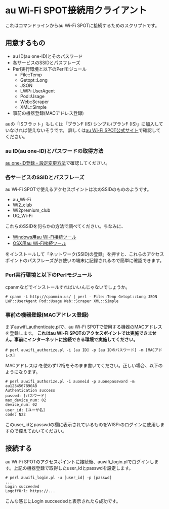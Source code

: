 # au Wi-Fi SPOT接続用クライアント

これはコマンドラインからau Wi-Fi SPOTに接続するためのスクリプトです。

## 用意するもの

* au ID(au one-ID)とそのパスワード
* 各サービスのSSIDとパスフレーズ
* Perl実行環境と以下のPerlモジュール
    * File::Temp
    * Getopt::Long
    * JSON
    * LWP::UserAgent
    * Pod::Usage
    * Web::Scraper
    * XML::Simple
* 事前の機器登録(MACアドレス登録)

auの「ISフラット」もしくは「プランF (IS) シンプル/プランF (IS)」に加入していなければ使えないそうです。 詳しくは[au Wi-Fi SPOT公式サイト](http://www.au.kddi.com/wifi/au_wifi_spot/index.html)で確認してください。

### au ID(au one-ID)とパスワードの取得方法

[au one-ID登録・設定変更方法](https://connect.auone.jp/net/id/id_guide/regist.html)で確認してください。

### 各サービスのSSIDとパスフレーズ

au Wi-Fi SPOTで使えるアクセスポイントは次のSSIDのもののようです。

* au_Wi-Fi
* Wi2_club
* Wi2premium_club
* UQ_Wi-Fi

これらのSSIDを何らかの方法で調べてください。ちなみに、

* [Windows用au Wi-Fi接続ツール](http://www.au.kddi.com/wifi/au_wifi_spot/riyo/pc/windows.html)
* [OSX用au Wi-Fi接続ツール](http://www.au.kddi.com/wifi/au_wifi_spot/riyo/pc/mac.html)

をインストールして「ネットワーク(SSID)の登録」を押すと、これらのアクセスポイントのパスフレーズがお使いの端末に記録されるので簡単に確認できます。

### Perl実行環境と以下のPerlモジュール

cpanmなどでインストールすればいいんじゃないでしょうか。

    # cpanm -L http://cpanmin.us/ | perl - File::Temp Getopt::Long JSON LWP::UserAgent Pod::Usage Web::Scraper XML::Simple

### 事前の機器登録(MACアドレス登録)

まずauwifi_authenticate.plで、au Wi-Fi SPOTで使用する機器のMACアドレスを登録します。
**これはau Wi-Fi SPOTのアクセスポイントでは実施できません。事前にインターネットに接続できる環境で実施してください。**

    # perl auwifi_authorize.pl -i [au ID] -p [au IDのパスワード] -m [MACアドレス]

MACアドレスは:を使わず12桁をそのまま書いてください。正しい場合、以下のようになります。

    # perl auwifi_authorize.pl -i auoneid -p auonepassword -m au1234567890AB
    Authentication success
    passwd: [パスワード]
    max_device_num: 02
    device_num: 02
    user_id: [ユーザ名]
    code: N22

このuser_idとpasswdの欄に表示されているものをWISPrのログインに使用しますので控えておいてください。

## 接続する

au Wi-Fi SPOTのアクセスポイントに接続後、auwifi_login.plでログインします。上記の機器登録で取得したuser_idとpasswdを設定します。

    # perl auwifi_login.pl -u [user_id] -p [passwd]
    ...
    Login succeeded
    LogoffUrl: https://...

こんな感じにLogin succeededと表示されたら成功です。
